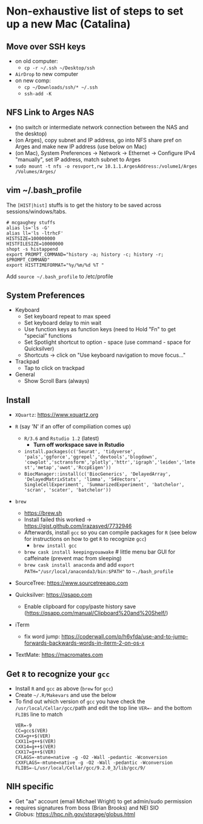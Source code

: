 # Non-exhaustive list of steps to set up a new Mac (Catalina)
  
## Move over SSH keys
  - on old computer:
    - `cp -r ~/.ssh ~/Desktop/ssh`
  - `AirDrop` to new computer
  - on new comp:
    - `cp ~/Downloads/ssh/* ~/.ssh`
    - `ssh-add -K`

## NFS Link to Arges NAS
  - (no switch or intermediate network connection between the NAS and the desktop)
  - (on Arges), copy subnet and IP address, go into NFS share pref on Arges and make new IP address (use below on Mac)
  - (on Mac), System Preferences -> Network -> Ethernet -> Configure IPv4 "manually", set IP address, match subnet to Arges
  - `sudo mount -t nfs -o resvport,rw 10.1.1.ArgesAddress:/volume1/Arges /Volumes/Arges/`
  
## vim ~/.bash_profile
The `[HIST|hist]` stuffs is to get the history to be saved across sessions/windows/tabs. 
```
# mcgaughey stuffs
alias ls='ls -G'
alias ll='ls -ltrhcF'
HISTSIZE=100000000
HISTFILESIZE=10000000
shopt -s histappend
export PROMPT_COMMAND="history -a; history -c; history -r; $PROMPT_COMMAND"
export HISTTIMEFORMAT="%y/%m/%d %T "
```

Add `source ~/.bash_profile` to /etc/profile


## System Preferences
  - Keyboard
    - Set keyboard repeat to max speed
    - Set keyboard delay to min wait
    - Use function keys as function keys (need to Hold "Fn" to get "special" functions
    - Set Spotlight shortcut to option - space (use command - space for Quicksilver)
    - Shortcuts -> click on "Use keyboard navigation to move focus..."
  - Trackpad
    - Tap to click on trackpad
  - General
    - Show Scroll Bars (always)
 
## Install

  - `XQuartz`: https://www.xquartz.org
  - `R` (say 'N' if an offer of compiliation comes up)
    - `R/3.6` and `Rstudio 1.2` (latest)
      - **Turn off workspace save in Rstudio**
    - `install.packages(c('Seurat', 'tidyverse', 'pals','ggforce','ggrepel','devtools','blogdown',  'cowplot','sctransform','plotly','httr','igraph','leiden','lmtest','metap','uwot','RccpEigen'))`
    - `BiocManager::install(c('BiocGenerics', 'DelayedArray', 'DelayedMatrixStats', 'limma', 'S4Vectors', SingleCellExperiment', 'SummarizedExperiment', 'batchelor', 'scran', 'scater', 'batchelor'))`

  - `brew`
    - https://brew.sh
    - Install failed this worked -> https://gist.github.com/irazasyed/7732946
    - Afterwards, install `gcc` so you can compile packages for `R` (see below for instructions on how to get `R` to recognize `gcc`)
      - `brew install gcc`
    - `brew cask install keepingyouawake` # little menu bar GUI for caffeinate (prevent mac from sleeping)
    - `brew cask install anaconda` and add `export PATH="/usr/local/anaconda3/bin:$PATH"` to `~./bash_profile`

  - SourceTree: https://www.sourcetreeapp.com
  
  - Quicksilver: https://qsapp.com
    - Enable clipboard for copy/paste history save (https://qsapp.com/manual/Clipboard%20and%20Shelf/)

  - iTerm
    - fix word jump: https://coderwall.com/p/h6yfda/use-and-to-jump-forwards-backwards-words-in-iterm-2-on-os-x
    
  - TextMate: https://macromates.com
  
## Get `R` to recognize your `gcc`

  - Install `R` and `gcc` as above (`brew` for `gcc`)
  - Create `~/.R/Makevars` and use the below
  - To find out which version of `gcc` you have check the `/usr/local/Cellar/gcc/`path and edit the top line `VER=-` and the bottom `FLIBS` line to match
    ```
    VER=-9
    CC=gcc$(VER)
    CXX=g++$(VER)
    CXX11=g++$(VER)
    CXX14=g++$(VER)
    CXX17=g++$(VER)
    CFLAGS=-mtune=native -g -O2 -Wall -pedantic -Wconversion
    CXXFLAGS=-mtune=native -g -O2 -Wall -pedantic -Wconversion
    FLIBS=-L/usr/local/Cellar/gcc/9.2.0_3/lib/gcc/9/
    ```
  
## NIH specific
  - Get "aa" account (email Michael Wright) to get admin/sudo permission
  - requires signatures from boss (Brian Brooks) and NEI SIO
  - Globus: https://hpc.nih.gov/storage/globus.html
